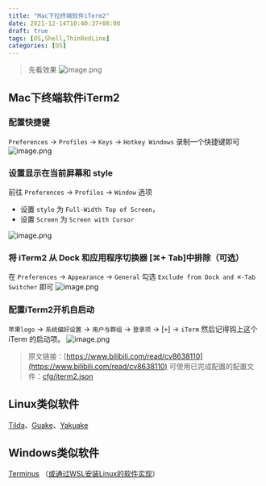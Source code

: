 ```yaml
---
title: "Mac下拉终端软件iTerm2"
date: 2021-12-14T10:40:37+08:00
draft: true
tags: [OS,Shell,ThinRedLine]
categories: [OS]
---
```


> 先看效果
> ![image.png](https://cdn.nlark.com/yuque/0/2021/png/22267852/1639570192861-5744bdb5-1564-449c-bb33-93d8097d62af.png#clientId=ufab9b00e-9c07-4&from=paste&height=625&id=ud80ed75d&margin=%5Bobject%20Object%5D&name=image.png&originHeight=1250&originWidth=2000&originalType=binary&ratio=1&size=695192&status=done&style=none&taskId=u5fbe85bc-5c11-4397-bd90-c631f01e514&width=1000)

## Mac下终端软件iTerm2

### 配置快捷键

`Preferences` → `Profiles` → `Keys` → `Hotkey Windows` 录制一个快捷键即可
![image.png](https://cdn.nlark.com/yuque/0/2021/png/22267852/1639570581735-8357360d-9dff-4e5d-81d0-41a2c328fabd.png#clientId=ufab9b00e-9c07-4&from=paste&height=621&id=uec4a50a0&margin=%5Bobject%20Object%5D&name=image.png&originHeight=1242&originWidth=2104&originalType=binary&ratio=1&size=427486&status=done&style=none&taskId=uba904273-94b4-4f29-b9e5-1e6e09a64c1&width=1052)

### 设置显示在当前屏幕和 style

前往 `Preferences` → `Profiles` → `Window` 选项

- 设置 `style` 为 `Full-Width Top of Screen`，
- 设置 `Screen` 为 `Screen with Cursor`

![image.png](https://cdn.nlark.com/yuque/0/2021/png/22267852/1639570615950-3d4ee953-e89d-411d-8483-2336a9972667.png#clientId=ufab9b00e-9c07-4&from=paste&height=628&id=u482ae4eb&margin=%5Bobject%20Object%5D&name=image.png&originHeight=1256&originWidth=1932&originalType=binary&ratio=1&size=522699&status=done&style=none&taskId=u1f1a1124-bab6-45db-aa5c-f87e2099d04&width=966)

### 将 iTerm2 从 Dock 和应用程序切换器 [⌘+ Tab]中排除（可选）

在 `Preferences` → `Appearance` → `General` 勾选 `Exclude from Dock and ⌘-Tab Switcher` 即可
![image.png](https://cdn.nlark.com/yuque/0/2021/png/22267852/1639570659527-3ffe449d-a0ef-4f7c-850c-97f1c73c99b1.png#clientId=ufab9b00e-9c07-4&from=paste&height=323&id=u9cdf8c0c&margin=%5Bobject%20Object%5D&name=image.png&originHeight=646&originWidth=1642&originalType=binary&ratio=1&size=236267&status=done&style=none&taskId=u56b810fb-7ab6-4bad-8d5c-1473bbb631b&width=821)

### 配置iTerm2开机自启动

`苹果logo` → `系统偏好设置` → `用户与群组` → `登录项` → [` + `] → `iTerm` 然后记得钩上这个 iTerm 的启动项。
![image.png](https://cdn.nlark.com/yuque/0/2021/png/22267852/1639570718184-740e124e-7a33-419f-8a14-99ccc30b4b94.png#clientId=ufab9b00e-9c07-4&from=paste&height=536&id=uf09088cd&margin=%5Bobject%20Object%5D&name=image.png&originHeight=1072&originWidth=1408&originalType=binary&ratio=1&size=248913&status=done&style=none&taskId=u533be2e3-a53d-47bb-91da-aedc66eb2f7&width=704)
> 原文链接：[https://www.bilibili.com/read/cv8638110](https://www.bilibili.com/read/cv8638110)
> 可使用已完成配置的配置文件：[cfg/iterm2.json](https://gitee.com/ns-cn/cfg/blob/master/iterm2_Profiles.json)

## Linux类似软件

[Tilda](https://gitee.com/link?target=https%3A%2F%2Fblog.csdn.net%2Fweixin_34192816%2Farticle%2Fdetails%2F89070208)、[Guake](https://gitee.com/link?target=http%3A%2F%2Fguake-project.org%2F)、[Yakuake](https://gitee.com/link?target=http%3A%2F%2Fextragear.kde.org%2Fapps%2Fyakuake%2F)

## Windows类似软件

[Terminus](https://gitee.com/link?target=https%3A%2F%2Fzhuanlan.zhihu.com%2Fp%2F351637582) （[或通过WSL安装Linux的软件实现](https://gitee.com/link?target=https%3A%2F%2Fzhuanlan.zhihu.com%2Fp%2F345480762)）

